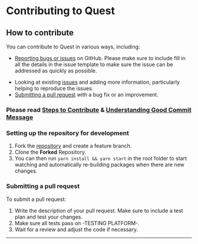 # Contributing to Quest

## How to contribute

You can contribute to Quest in various ways, including:

- [Reporting bugs or issues](https://github.com/QuestQuestPi/Backend/issues/new) on GitHub. Please make sure to include fill in all the details in the issue template to make sure the issue can be addressed as quickly as possible.
<!-- - [Submitting improvements to the documentation](). Updates, enhancements, new guides, spelling fixes... -->
<!-- - Helping other people on the [forums](). -->
- Looking at existing [issues](https://github.com/QuestQuestPi/Backend/issues) and adding more information, particularly helping to reproduce the issues.
- [Submitting a pull request](https://github.com/QuestQuestPi/Backend/blob/master/CONTRIBUTING.md#submitting-a-pull-request) with a bug fix or an improvement.

<!-- ### Branches

The `master` branch of the repository should be kept releasable at any time. This way we can continuously deploy fixes and improvements without costly managing of different branches and issues will be noticed and fixed quickly. This also ensures other contributors can check out the latest version from GitHub and work on it with minimal disruption from other features in progress.

Keeping the `master` releasable means that changes merged to it need to be:

<!-- - **Backwards compatible**: Expo CLI should work with every currently supported Expo SDK version. If the code you're adding depends on a feature only present in newer or unreleased SDK versions, it needs to check which SDK version is being used and not assume the latest version is being used. ->
- **Non-breaking**: If code that is unreleasable or fails the test suite ends up in master, it should be reverted.
- **Tested**: Always include a test plan in pull requests. Do not merge code that doesn't pass all automated tests. -->

### Please read [Steps to Contribute](https://www.dataschool.io/how-to-contribute-on-github/#gettingstarted) & [Understanding Good Commit Message](https://chris.beams.io/posts/git-commit/)

### Setting up the repository for development

<!-- (Existing contributors can create feature branches without forking. Prefix the branch name with `@your-github-username/`.) -->
1. Fork the [repository](https://github.com/QuestQuestPi/Backend) and create a feature branch.
2. Clone the **Forked** Repository.
3. You can then run `yarn install && yarn start` in the root folder to start watching and automatically re-building packages when there are new changes.

### Submitting a pull request

To submit a pull request:

1. Write the description of your pull request. Make sure to include a test plan and test your changes.
2. Make sure all tests pass on -TESTING PLATFORM-.  <!-- CircleCI. -->
3. Wait for a review and adjust the code if necessary.

<!-- ## Publishing a release -->

<!-- To publish a new release, run this command (you must have two-factor authentication enabled for npm):

``` terminal
node ./scripts/publish.js
```

The command will bump the versions of all packages with changes since the previous release and publish them in the correct order. For each changed package, it will ask, if the changes require a new _major_ version (breaking changes), _minor_ version (new backwards compatible functionality) or just a _patch_ version (backwards compatible bug fixes).

### Canary release

If you wish to publish a canary version, please run:

``` terminal
yarn run publish --canary
``` -->

<!-- Adapted From: -->
<!-- https://github.com/expo/create-react-native-app/blob/master/CONTRIBUTING.md -->

---

<!-- ## Available Scripts

In the project directory, you can run:

### [`yarn install`](https://yarnpkg.com/lang/en/docs/cli/install/#:~:text=yarn%20install%20is%20used%20to,you%20need%20to%20pick%20up.)

Used to install all dependencies for a project. \
This is most commonly used when you have just checked out code for a project, or when another developer on the project has added a new dependency that you need to pick up.

### [`yarn add <package...>`](https://classic.yarnpkg.com/en/docs/cli/add/)

This will install one or more packages in your dependencies.\
This will also update your `package.json` and your `yarn.lock` so that other developers working on the project will get the same dependencies as you when they run `yarn` or `yarn install`.

### `yarn start`

Runs the app in the development mode.\
Open [http://localhost:3000](http://localhost:3000) to view it in the browser.

The page will reload if you make edits.\
You will also see any lint errors in the console. -->

<!-- 
### `yarn test`

Launches the test runner in the interactive watch mode.\
See the section about [running tests](https://facebook.github.io/create-react-app/docs/running-tests) for more information.

### `yarn build`

Builds the app for production to the `build` folder.\
It correctly bundles React in production mode and optimizes the build for the best performance.

The build is minified and the filenames include the hashes.\
Your app is ready to be deployed!

See the section about [deployment](https://facebook.github.io/create-react-app/docs/deployment) for more information.

### `yarn eject`

**Note: this is a one-way operation. Once you `eject`, you can’t go back!**

If you aren’t satisfied with the build tool and configuration choices, you can `eject` at any time. This command will remove the single build dependency from your project.

Instead, it will copy all the configuration files and the transitive dependencies (webpack, Babel, ESLint, etc) right into your project so you have full control over them. All of the commands except `eject` will still work, but they will point to the copied scripts so you can tweak them. At this point you’re on your own.

You don’t have to ever use `eject`. The curated feature set is suitable for small and middle deployments, and you shouldn’t feel obligated to use this feature. However we understand that this tool wouldn’t be useful if you couldn’t customize it when you are ready for it.

### Learn More

You can learn more in the [Create React App documentation](https://facebook.github.io/create-react-app/docs/getting-started).

To learn React, check out the [React documentation](https://reactjs.org/).

### Code Splitting

This section has moved here: [https://facebook.github.io/create-react-app/docs/code-splitting](https://facebook.github.io/create-react-app/docs/code-splitting)

### Analyzing the Bundle Size

This section has moved here: [https://facebook.github.io/create-react-app/docs/analyzing-the-bundle-size](https://facebook.github.io/create-react-app/docs/analyzing-the-bundle-size)

### Making a Progressive Web App

This section has moved here: [https://facebook.github.io/create-react-app/docs/making-a-progressive-web-app](https://facebook.github.io/create-react-app/docs/making-a-progressive-web-app)

### Advanced Configuration

This section has moved here: [https://facebook.github.io/create-react-app/docs/advanced-configuration](https://facebook.github.io/create-react-app/docs/advanced-configuration)
-->

<!-- ## :rocket: Deployment

### [`yarn deploy`](https://facebook.github.io/create-react-app/docs/deployment)

This section has moved [here](https://facebook.github.io/create-react-app/docs/deployment) -->

<!-- 
### `yarn build` fails to minify

This section has moved here: [https://facebook.github.io/create-react-app/docs/troubleshooting#npm-run-build-fails-to-minify](https://facebook.github.io/create-react-app/docs/troubleshooting#npm-run-build-fails-to-minify) -->
